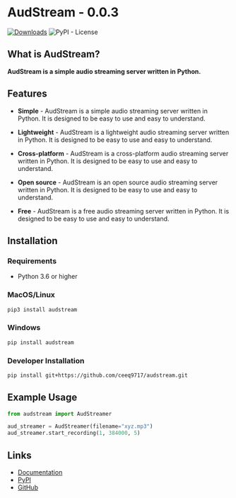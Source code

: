 # AudStream - 0.0.3

[![Downloads](https://static.pepy.tech/badge/audstream)](https://pepy.tech/project/audstream)
![PyPI - License](https://img.shields.io/pypi/l/audstream)

## What is AudStream?

**AudStream is a simple audio streaming server written in Python.**

## Features

* **Simple** - AudStream is a simple audio streaming server written in Python. It is designed to be easy to use and easy to understand.

* **Lightweight** - AudStream is a lightweight audio streaming server written in Python. It is designed to be easy to use and easy to understand.

* **Cross-platform** - AudStream is a cross-platform audio streaming server written in Python. It is designed to be easy to use and easy to understand.

* **Open source** - AudStream is an open source audio streaming server written in Python. It is designed to be easy to use and easy to understand.

* **Free** - AudStream is a free audio streaming server written in Python. It is designed to be easy to use and easy to understand.

## Installation

### Requirements

* Python 3.6 or higher

### MacOS/Linux

```sh
pip3 install audstream
```

### Windows

```sh
pip install audstream
```

### Developer Installation

```sh
pip install git+https://github.com/ceeq9717/audstream.git
```

## Example Usage

```py
from audstream import AudStreamer

aud_streamer = AudStreamer(filename="xyz.mp3")
aud_streamer.start_recording(1, 384000, 5)
```

## Links

* [Documentation](https://ceeq9717.github.io/audstream/)
* [PyPI](https://pypi.org/project/audstream/)
* [GitHub](https://github.com/ceeq9717/audstream)
